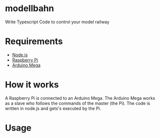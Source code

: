 # modellbahn
 Write Typescript Code to control your model railway

# Requirements
* [Node.js](https://nodejs.org/)
* [Raspberry Pi](https://www.raspberrypi.org/)
* [Arduino Mega](https://www.arduino.cc/en/Main/ArduinoBoardMega)

# How it works
 A Raspberry Pi is connected to an Arduino Mega. The Arduino Mega works as a slave who follows the commands of the master (the Pi). The code is written in node.js and gets's executed by the Pi.

# Usage
 